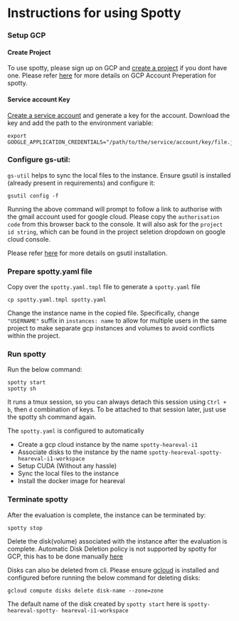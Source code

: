 Instructions for using Spotty
=============================
### Setup GCP
#### Create Project
To use spotty, please sign up on GCP and 
[create a project](https://console.cloud.google.com/projectcreate) if you dont have one.
Please refer [here](https://spotty.cloud/docs/providers/gcp/account-preparation.html) for more details on GCP Account Preperation for spotty.

#### Service account Key
[Create a service account](https://console.cloud.google.com/iam-admin/serviceaccounts/create) and 
generate a key for the account. Download the key and add the path
to the environment variable:
```
export GOOGLE_APPLICATION_CREDENTIALS="/path/to/the/service/account/key/file.json"
```

### Configure gs-util:
`gs-util` helps to sync the local files to the instance. Ensure gsutil is installed (already present in requirements) and configure it:
```
gsutil config -f
```
Running the above command will prompt to follow a link to authorise 
with the gmail account used for google cloud. Please copy the 
`authorisation code` from this browser back to the console. It will 
also ask for the `project id string`, which can be found in the project seletion dropdown on google cloud console.

Please refer [here](https://cloud.google.com/storage/docs/gsutil_install#install) 
for more details on gsutil installation.

### Prepare spotty.yaml file
Copy over the `spotty.yaml.tmpl` file to generate a `spotty.yaml` file
```
cp spotty.yaml.tmpl spotty.yaml
```

Change the instance name in the copied file. Specifically, change `"USERNAME"` suffix 
in `instances: name` to allow for multiple users in the same project to 
make separate gcp instances and volumes to avoid conflicts within the project.

### Run spotty
Run the below command:
```
spotty start
spotty sh
```
It runs a tmux session, so you can always detach this session using 
`Ctrl + b`, then `d` combination of keys. To be attached to that session 
later, just use the spotty sh command again.

The `spotty.yaml` is configured to automatically
- Create a gcp cloud instance by the name `spotty-heareval-i1`
- Associate disks to the instance by the name `spotty-heareval-spotty-heareval-i1-workspace`
- Setup CUDA (Without any hassle)
- Sync the local files to the instance
- Install the docker image for heareval

### Terminate spotty
After the evaluation is complete, the instance can be terminated by:
```
spotty stop
```
Delete the disk(volume) associated with the instance after the evaluation is complete. 
Automatic Disk Deletion policy is not supported by spotty for GCP, 
this has to be done manually [here](https://console.cloud.google.com/compute/disks)

Disks can also be deleted from cli. Please ensure 
[gcloud](https://cloud.google.com/sdk/docs/install) is installed and configured 
before running the below command for deleting disks:
```
gcloud compute disks delete disk-name --zone=zone
```
The default name of the disk created by `spotty start` here is `spotty-heareval-spotty-
heareval-i1-workspace`